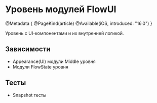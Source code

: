 # Уровень модулей FlowUI

@Metadata {
    @PageKind(article)
    @Available(iOS, introduced: "16.0")
}

Уровень с UI-компонентами и их внутренней логикой.

## Зависимости

- Appearance(UI) модули Middle уровня
- Модули FlowState уровня

## Тесты

- Snapshot тесты


